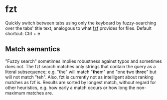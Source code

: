 # fzt

Quickly switch between tabs using only the keyboard by fuzzy-searching over the tabs' title text, analogous to what [fzf](https://github.com/junegunn/fzf) provides for files.
Default shortcut: Ctrl + e

## Match semantics
"Fuzzy search" sometimes implies robustness against typos and sometimes does not.
The fzt search matches only strings that contain the query as a literal subsequence; e.g. "the" will match "**the**m" and "one **t**wo t**h**r**e**e" but will not match "teh". 
Also, fzt is currently not as intelligent about ranking matches as fzf is.
Results are sorted by longest match, without regard for other heuristics, e.g. how early a match occurs or how long the non-maximum matches are.
